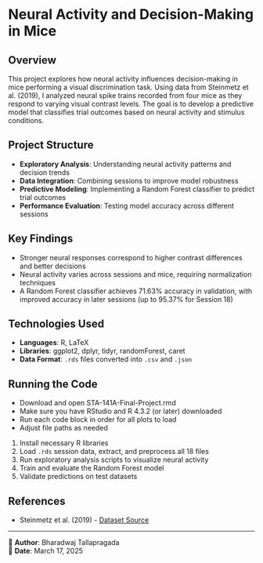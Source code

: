 # Neural Activity and Decision-Making in Mice

## Overview

This project explores how neural activity influences decision-making in mice performing a visual discrimination task. Using data from Steinmetz et al. (2019), I analyzed neural spike trains recorded from four mice as they respond to varying visual contrast levels. The goal is to develop a predictive model that classifies trial outcomes based on neural activity and stimulus conditions.

## Project Structure

- **Exploratory Analysis**: Understanding neural activity patterns and decision trends
- **Data Integration**: Combining sessions to improve model robustness
- **Predictive Modeling**: Implementing a Random Forest classifier to predict trial outcomes
- **Performance Evaluation**: Testing model accuracy across different sessions

## Key Findings

- Stronger neural responses correspond to higher contrast differences and better decisions
- Neural activity varies across sessions and mice, requiring normalization techniques
- A Random Forest classifier achieves 71.63% accuracy in validation, with improved accuracy in later sessions (up to 95.37% for Session 18)

## Technologies Used

- **Languages**: R, LaTeX
- **Libraries**: ggplot2, dplyr, tidyr, randomForest, caret
- **Data Format**: `.rds` files converted into `.csv` and `.json`

## Running the Code

- Download and open STA-141A-Final-Project.rmd
- Make sure you have RStudio and R 4.3.2 (or later) downloaded
- Run each code block in order for all plots to load
- Adjust file paths as needed

1. Install necessary R libraries
2. Load `.rds` session data, extract, and preprocess all 18 files
3. Run exploratory analysis scripts to visualize neural activity
4. Train and evaluate the Random Forest model
5. Validate predictions on test datasets

## References

- Steinmetz et al. (2019) - [Dataset Source](https://pubmed.ncbi.nlm.nih.gov/31776518/)

---

🔬 **Author**: Bharadwaj Tallapragada  
📅 **Date**: March 17, 2025  
